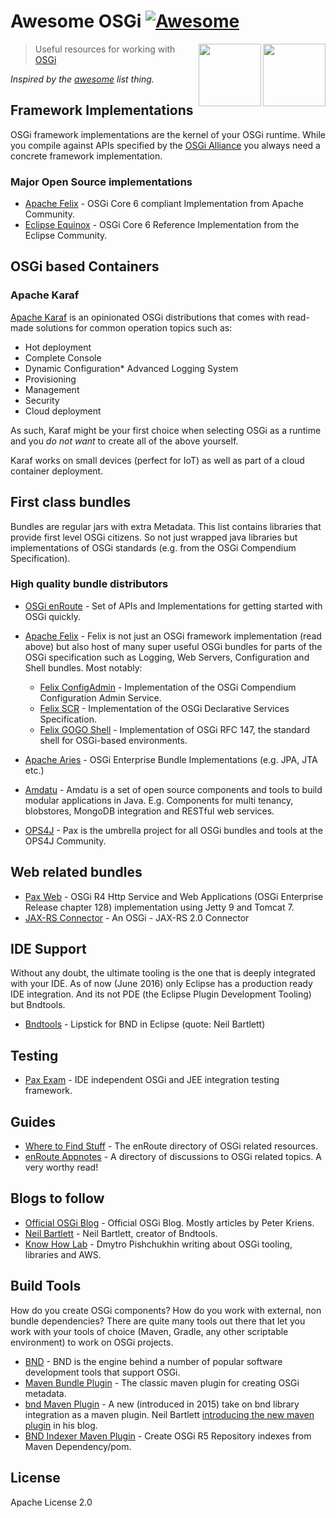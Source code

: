 # Awesome OSGi [![Awesome](https://cdn.rawgit.com/sindresorhus/awesome/d7305f38d29fed78fa85652e3a63e154dd8e8829/media/badge.svg)](https://github.com/sindresorhus/awesome)

[<img src="http://www.rebaze.com/assets/Rebaze_icon_colors_tbg.png" align="right" width="100">](http://rebaze.com)

[<img src="https://avatars0.githubusercontent.com/u/1123352?v=3&s=400" align="right" width="100">](http://osgi.org/)

> Useful resources for working with [OSGi](https://osgi.org)

*Inspired by the [awesome](https://github.com/sindresorhus/awesome) list thing.*

## Framework Implementations
OSGi framework implementations are the kernel of your OSGi runtime. While you compile against APIs specified by the [OSGi Alliance](http://osgi.org) you always need a concrete framework implementation.
### Major Open Source implementations
* [Apache Felix](https://felix.apache.org) - OSGi Core 6 compliant Implementation from Apache Community.
* [Eclipse Equinox](http://www.eclipse.org/equinox/) - OSGi Core 6 Reference Implementation from the Eclipse Community.

## OSGi based Containers

### Apache Karaf
[Apache Karaf](http://karaf.apache.org) is an opinionated OSGi distributions that comes with read-made solutions for common operation topics such as:
* Hot deployment
* Complete Console
* Dynamic Configuration* Advanced Logging System
* Provisioning
* Management
* Security
* Cloud deployment

As such, Karaf might be your first choice when selecting OSGi as a runtime and you _do not want_ to create all of the above yourself.

Karaf works on small devices (perfect for IoT) as well as part of a cloud container deployment.  


## First class bundles
Bundles are regular jars with extra Metadata.
This list contains libraries that provide first level OSGi citizens. So not just wrapped java libraries but implementations of OSGi standards (e.g. from the OSGi Compendium Specification).

### High quality bundle distributors
* [OSGi enRoute](http://enroute.osgi.org) - Set of APIs and Implementations for getting started with OSGi quickly.
* [Apache Felix](http://felix.apache.org) - Felix is not just an OSGi framework implementation (read above) but also host of many super useful OSGi bundles for parts of the OSGi specification such as Logging, Web Servers, Configuration and Shell bundles. Most notably:
  * [Felix ConfigAdmin](http://felix.apache.org/documentation/subprojects/apache-felix-config-admin.html) - Implementation of the OSGi Compendium Configuration Admin Service.
  * [Felix SCR](http://felix.apache.org/documentation/subprojects/apache-felix-service-component-runtime.html) - Implementation of the OSGi Declarative Services Specification.
  * [Felix GOGO Shell](http://felix.apache.org/documentation/subprojects/apache-felix-gogo.html) - Implementation of OSGi RFC 147, the standard shell for OSGi-based environments.

* [Apache Aries](http://aries.apache.org) - OSGi Enterprise Bundle Implementations (e.g. JPA, JTA etc.)
* [Amdatu](http://amdatu.org) - Amdatu is a set of open source components and tools to build modular applications in Java. E.g. Components for multi tenancy, blobstores, MongoDB integration and RESTful web services.
* [OPS4J](https://ops4j1.jira.com/wiki/display/ops4j/Pax) - Pax is the umbrella project for all OSGi bundles and tools at the OPS4J Community.

## Web related bundles
* [Pax Web](https://github.com/ops4j/org.ops4j.pax.web) - OSGi R4 Http Service and Web Applications (OSGi Enterprise Release chapter 128) implementation using Jetty 9 and Tomcat 7.
* [JAX-RS Connector](https://github.com/hstaudacher/osgi-jax-rs-connector) - An OSGi - JAX-RS 2.0 Connector

## IDE Support
Without any doubt, the ultimate tooling is the one that is deeply integrated with your IDE.
As of now (June 2016) only Eclipse has a production ready IDE integration. And its not PDE (the Eclipse Plugin Development Tooling) but Bndtools.
* [Bndtools](http://bndtools.org) - Lipstick for BND in Eclipse (quote: Neil Bartlett)

## Testing
* [Pax Exam](https://ops4j1.jira.com/wiki/display/PAXEXAM4/Pax+Exam) - IDE independent OSGi and JEE integration testing framework.

## Guides
* [Where to Find Stuff](http://enroute.osgi.org/book/700-links.html) - The enRoute directory of OSGi related resources.
* [enRoute Appnotes](http://enroute.osgi.org/book/680-appnotes.html) - A directory of discussions to OSGi related topics. A very worthy read!

## Blogs to follow
* [Official OSGi Blog](http://blog.osgi.org/) - Official OSGi Blog. Mostly articles by Peter Kriens.
* [Neil Bartlett](http://njbartlett.name/) - Neil Bartlett, creator of Bndtools.
* [Know How Lab](http://blog.knowhowlab.org) - Dmytro Pishchukhin writing about OSGi tooling, libraries and AWS.

## Build Tools
How do you create OSGi components? How do you work with external, non bundle dependencies?
There are quite many tools out there that let you work with your tools of choice (Maven, Gradle, any other scriptable environment) to work on OSGi projects.
* [BND](http://bnd.bndtools.org) - BND is the engine behind a number of popular software development tools that support OSGi.
* [Maven Bundle Plugin](http://felix.apache.org/documentation/subprojects/apache-felix-maven-bundle-plugin-bnd.html) - The classic maven plugin for creating OSGi metadata.
* [bnd Maven Plugin](https://github.com/bndtools/bnd/tree/master/maven/bnd-maven-plugin) - A new (introduced in 2015) take on bnd library integration as a maven plugin. Neil Bartlett [introducing the new maven plugin](http://njbartlett.name/2015/03/27/announcing-bnd-maven-plugin.html) in his blog.
* [BND Indexer Maven Plugin](https://github.com/bndtools/bnd/tree/master/maven/bnd-indexer-maven-plugin) - Create OSGi R5 Repository indexes from Maven Dependency/pom.

## License

Apache License 2.0
